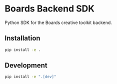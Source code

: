 # Boards Backend SDK

Python SDK for the Boards creative toolkit backend.

## Installation

```bash
pip install -e .
```

## Development

```bash
pip install -e ".[dev]"
```